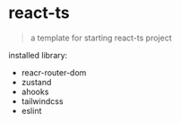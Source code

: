 # react-ts

> a template for starting react-ts project

installed library:

- reacr-router-dom
- zustand
- ahooks
- tailwindcss
- eslint
